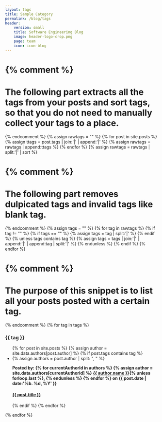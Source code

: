 ```yaml
---
layout: tags
title: Sample Category
permalink: /blog/tags
header:
    version: small
    title: Software Engineering Blog
    image: header-logo-crop.png
    page: team
    icon: icon-blog
---
```



{% comment %}
=======================
The following part extracts all the tags from your posts and sort tags, so that you do not need to manually collect your tags to a place.
=======================
{% endcomment %}
{% assign rawtags = "" %}
{% for post in site.posts %}
  {% assign ttags = post.tags | join:'|' | append:'|' %}
  {% assign rawtags = rawtags | append:ttags %}
{% endfor %}
{% assign rawtags = rawtags | split:'|' | sort %}

{% comment %}
=======================
The following part removes dulpicated tags and invalid tags like blank tag.
=======================
{% endcomment %}
{% assign tags = "" %}
{% for tag in rawtags %}
  {% if tag != "" %}
    {% if tags == "" %}
      {% assign tags = tag | split:'|' %}
    {% endif %}
    {% unless tags contains tag %}
      {% assign tags = tags | join:'|' | append:'|' | append:tag | split:'|' %}
    {% endunless %}
  {% endif %}
{% endfor %}


{% comment %}
=======================
The purpose of this snippet is to list all your posts posted with a certain tag.
=======================
{% endcomment %}
{% for tag in tags %}
### {{ tag }}
  <div class="results">
    <ul class="no-bullet tags-list">
      {% for post in site.posts %}
        {% assign author = site.data.authors[post.author] %}
        {% if post.tags contains tag %}
        <li class="blog_teaser">
          {% assign authors = post.author | split: ", " %}
          <p class="post-author"><strong>Posted by:
          {% for currentAuthorId in authors %}
            {% assign author = site.data.authors[currentAuthorId] %}
            <a href="{{ site.baseurl }}/blog/category/{{ currentAuthorId }}">{{ author.name }}</a>{% unless forloop.last %}, {% endunless %}
          {% endfor %}
          on {{ post.date | date:'%b. %d, %Y' }}
          </strong>          
          </p>  
          <h4 class="post-title">
            <a href="{{ post.url }}">{{ post.title }}</a>
          </h4>
        </li>
        {% endif %}
      {% endfor %}
    </ul>
  </div>
{% endfor %}
